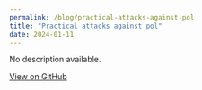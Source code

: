 ```yaml
---
permalink: /blog/practical-attacks-against-pol
title: "Practical attacks against pol"
date: 2024-01-11
---
```


No description available.

[View on GitHub](https://github.com/ozgurural/practical-attacks-against-pol)
